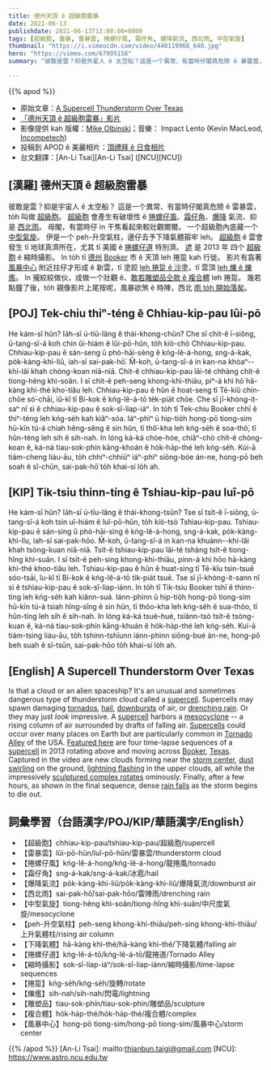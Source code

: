 ```yaml
---
title: 德州天頂 ê 超級胞雷暴
date: 2021-06-13
publishdate: 2021-06-13T12:00:00+0800
tags: [超級胞, 雷暴, 雷暴雲, 捲螺仔風, 霜仔角, 爆降氣流, 西北雨, 中型氣旋]
thumbnail: "https://i.vimeocdn.com/video/440119968_640.jpg"
hero: "https://vimeo.com/67995158"
summary: "彼敢是雲？抑是外星人 ê 太空船？這是一个異常、有當時仔閣真危險 ê 暴雷雲，to̍h 叫做超級胞。"

---
```


{{% apod %}}

- 原始文章：[A Supercell Thunderstorm Over Texas](https://apod.nasa.gov/apod/ap210613.html)
- [「德州天頂 ê 超級胞雷暴」影片](https://player.vimeo.com/video/67995158?title=0)
- 影像提供 kah 版權：[Mike Olbinski](http://www.mikeolbinski.com/)；音樂： Impact Lento (Kevin MacLeod, [Incompetech](http://incompetech.com/))
- 投稿到 APOD ê 美麗相片：[頂禮拜 ê 日食相片](https://www.facebook.com/media/set/?vanity=APOD.Sky&set=a.3691846764252849)
- 台文翻譯：[An-Li Tsai][An-Li Tsai] ([NCU][NCU])

## [漢羅] 德州天頂 ê 超級胞雷暴
彼敢是雲？抑是宇宙人 ê 太空船？
這是一个異常、有當時仔閣真危險 ê 雷暴雲，to̍h 叫做 [超級胞][supercell 1]。
[超級胞][supercell 2] 會產生有破壞性 ê [捲螺仔風][tornados]、[霜仔角][hail]、[爆降][downbursts] 氣流、抑是 [西北雨][drenching rain]。
毋閣，有當時仔 in 干焦看起來較壯觀爾爾。
一个超級胞內底藏一个 [中型氣旋][mesocyclone]。
伊是一个 peh-升空氣柱，邊仔去予下降氣體箍牢 leh。
[超級胞][Supercells] ê 雲會發生 tī 地球真濟所在，尤其 tī 美國 ê [捲螺仔道][Tornado Alley] 特別濟。
[遮][Featured here] 是 2013 年 四个 [超級胞][supercell 3] ê 縮時攝影。
In to̍h tī [德州][Texas] [Booker][Booker] 市 ê 天頂 leh 捲踅 kah 行徙。
影片有翕著 [風暴中心][storm center] 附近拄仔才形成 ê 新雲，tī 塗跤 [leh 捲踅 ê 沙塗][dust swirling]，tī 雲頂 [leh 爍 ê 爍爁][lightning flashing]。
In 攏絞絞做伙，成做一个壯觀 ê、[敢若雕塑品仝款 ê 複合體][sculptured complex rotates] leh 捲踅。
幾若點鐘了後，to̍h 親像影片上尾按呢，風暴欲煞 ê 時陣，西北 [雨 to̍h 開始落矣][rain falls]。



## [POJ] Tek-chiu thiⁿ-téng ê Chhiau-kip-pau lûi-pō
He kám-sī hûn? Ia̍h-sī ú-tiū-lâng ê thài-khong-chûn?
Che sī chi̍t-ê ī-siông, ū-tang-sî-á koh chin ûi-hiám ê lûi-pō-hûn, to̍h kiò-chò Chhiau-kip-pau.
Chhiau-kip-pau ē sán-seng ū phò-hāi-sèng ê kńg-lê-á-hong, sng-á-kak, po̍k-kàng-khì-liû, iah-sī sai-pak-hō͘.
M̄-koh, ū-tang-sî-á in kan-na khòaⁿ--khí-lâi khah chòng-koan niā-niā.
Chi̍t-ê chhiau-kip-pau lāi-té chhàng chi̍t-ê tiong-hêng khì-soân.
I sī chi̍t-ê peh-seng khong-khì-thiāu, piⁿ-á khì hō͘ hā-kàng khì-thé kho͘-tiâu leh.
Chhiau-kip-pau ê hûn ē hoat-seng tī Tē-kiû chin-chōe só͘-chāi, iû-kî tī Bí-kok ê kńg-lê-á-tō te̍k-pia̍t chōe.
Che sī jī-khòng-it-saⁿ nî sì ê chhiau-kip-pau ê sok-sî-liap-iáⁿ.
In to̍h tī Tek-chiu Booker chhī ê thiⁿ-téng leh kńg-se̍h kah kiâⁿ-sóa.
Iáⁿ-phìⁿ ū hip-tio̍h hong-pō tiong-sim hū-kīn tú-á chiah hêng-sêng ê sin hûn, tī thô͘-kha leh kńg-se̍h ê soa-thô͘, tī hûn-téng leh sih ê sih-nah.
In lóng ká-ká chòe-hóe, chiâⁿ-chò chi̍t-ê chòng-koan ê, ká-ná tiau-sok-phín kāng-khoán ê ho̍k-ha̍p-thé leh kńg-se̍h.
Kúi-ā tiám-cheng liáu-āu, to̍h chhiⁿ-chhiūⁿ iáⁿ-phìⁿ siōng-bóe án-ne, hong-pō beh soah ê sî-chūn, sai-pak-hō͘ to̍h khai-sí lo̍h ah.




## [KIP]  Tik-tsiu thinn-tíng ê Tshiau-kip-pau luî-pō
He kám-sī hûn? Ia̍h-sī ú-tīu-lâng ê thài-khong-tsûn?
Tse sī tsi̍t-ê ī-siông, ū-tang-sî-á koh tsin uî-hiám ê luî-pō-hûn, to̍h kiò-tsò Tshiau-kip-pau.
Tshiau-kip-pau ē sán-sing ū phò-hāi-sìng ê kńg-lê-á-hong, sng-á-kak, po̍k-kàng-khì-lîu, iah-sī sai-pak-hōo.
M̄-koh, ū-tang-sî-á in kan-na khuànn--khí-lâi khah tsòng-kuan niā-niā.
Tsi̍t-ê tshiau-kip-pau lāi-té tshàng tsi̍t-ê tiong-hîng khì-suân.
I sī tsi̍t-ê peh-sing khong-khì-thiāu, pinn-á khì hōo hā-kàng khì-thé khoo-tiâu leh.
Tshiau-kip-pau ê hûn ē huat-sing tī Tē-kîu tsin-tsuē sóo-tsāi, îu-kî tī Bí-kok ê kńg-lê-á-tō ti̍k-pia̍t tsuē.
Tse sī jī-khòng-it-sann nî sì ê tshiau-kip-pau ê sok-sî-liap-iánn.
In to̍h tī Tik-tsiu Booker tshī ê thinn-tíng leh kńg-se̍h kah kiânn-suá.
Iánn-phìnn ū hip-tio̍h hong-pō tiong-sim hū-kīn tú-á tsiah hîng-sîng ê sin hûn, tī thôo-kha leh kńg-se̍h ê sua-thôo, tī hûn-tíng leh sih ê sih-nah.
In lóng ká-ká tsuè-hué, tsiânn-tsò tsi̍t-ê tsòng-kuan ê, ká-ná tiau-sok-phín kāng-khuán ê ho̍k-ha̍p-thé leh kńg-se̍h.
Kuí-ā tiám-tsing liáu-āu, to̍h tshinn-tshīunn iánn-phìnn siōng-bué án-ne, hong-pō beh suah ê sî-tsūn, sai-pak-hōo to̍h khai-sí lo̍h ah.





## [English] A Supercell Thunderstorm Over Texas

Is that a cloud or an alien spaceship?
It's an unusual and sometimes dangerous type of thunderstorm cloud called a [supercell][supercell 1].
Supercells may spawn damaging [tornados][tornados], [hail][hail], [downbursts][downbursts] of air, or [drenching rain][drenching rain].
Or they may just *look* impressive.
A [supercell][supercell 2] harbors a [mesocyclone][mesocyclone] -- a rising column of air surrounded by drafts of falling air.
[Supercells][Supercells] could occur over many places on Earth but are particularly common in [Tornado Alley][Tornado Alley] of the USA.
[Featured here][Featured here] are four time-lapse sequences of a [supercell][supercell 3] in 2013 rotating above and moving across [Booker][Booker], [Texas][Texas].
Captured in the video are new clouds forming near the [storm center][storm center], [dust swirling][dust swirling] on the ground, [lightning flashing][lightning flashing] in the upper clouds, all while the impressively [sculptured complex rotates][sculptured complex rotates] ominously.
Finally, after a few hours, as shown in the final sequence, dense [rain falls][rain falls] as the storm begins to die out.





## 詞彙學習（台語漢字/POJ/KIP/華語漢字/English）

- 【超級胞】chhiau-kip-pau/tshiau-kip-pau/超級胞/supercell
- 【雷暴雲】lûi-pō-hûn/luî-pō-hûn/雷暴雲/thunderstorm cloud
- 【捲螺仔風】kńg-lê-á-hong/kńg-lê-á-hong/龍捲風/tornado
- 【霜仔角】sng-á-kak/sng-á-kak/冰雹/hail
- 【爆降氣流】po̍k-kàng-khì-liû/po̍k-kàng-khì-liû/爆降氣流/downburst air
- 【西北雨】sai-pak-hō͘/sai-pak-hōo/雷陣雨/drenching rain
- 【中型氣旋】tiong-hêng khì-soân/tiong-hîng khì-suân/中尺度氣旋/mesocyclone
- 【peh-升空氣柱】peh-seng khong-khì-thiāu/peh-sing khong-khì-thiāu/上升氣體柱/rising air column
- 【下降氣體】hā-kàng khì-thé/hā-kàng khì-thé/下降氣體/falling air
- 【捲螺仔道】kńg-lê-á-tō/kńg-lê-á-tō/龍捲道/Tornado Alley
- 【縮時攝影】sok-sî-liap-iáⁿ/sok-sî-liap-iánn/縮時攝影/time-lapse sequences
- 【捲踅】kńg-se̍h/kńg-se̍h/旋轉/rotate
- 【爍爁】sih-nah/sih-nah/閃電/lightning
- 【雕塑品】tiau-sok-phín/tiau-sok-phín/雕塑品/sculpture
- 【複合體】ho̍k-ha̍p-thé/ho̍k-ha̍p-thé/複合體/complex
- 【風暴中心】hong-pō tiong-sim/hong-pō tiong-sim/風暴中心/storm center


{{% /apod %}}
[An-Li Tsai]: mailto:thianbun.taigi@gmail.com
[NCU]: https://www.astro.ncu.edu.tw

[copyright]: https://apod.nasa.gov/apod/fap/lib/about_apod.html#srapply

[supercell 1]:https://en.wikipedia.org/wiki/Supercell
[tornados]:https://www.youtube.com/watch?v=xCI1u05KD_s
[hail]:https://www.youtube.com/watch?v=xG_orGqMKV8
[downbursts]:https://www.weather.gov/lmk/downburst
[drenching rain]:https://www.youtube.com/watch?v=6aIcoLn_A6M
[supercell 2]:https://commons.wikimedia.org/wiki/File:Supercell.svg
[mesocyclone]:https://en.wikipedia.org/wiki/Mesocyclone
[Supercells]:https://www.spc.noaa.gov/misc/AbtDerechos/supercells.htm
[Tornado Alley]:https://en.wikipedia.org/wiki/Tornado_Alley
[Featured here]:https://vimeo.com/67995158
[supercell 3]:https://www.weather.gov/ama/supercell
[Booker]:https://youtu.be/yB_AeM8F7b0
[Texas]:https://en.wikipedia.org/wiki/Texas
[storm center]:https://apod.nasa.gov/apod/fap/ap130505.html
[dust swirling]:https://apod.nasa.gov/apod/fap/ap050426.html
[lightning flashing]:https://apod.nasa.gov/apod/fap/ap120723.html
[sculptured complex rotates]:https://apod.nasa.gov/apod/fap/ap001123.html
[rain falls]:https://i.pinimg.com/originals/96/17/ec/9617ec95ffefcbc3c59d2fbc944ae568.jpg
